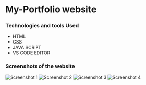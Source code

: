 # My-Portfolio website

### Technologies and tools Used 
- HTML
- CSS
- JAVA SCRIPT
- VS CODE EDITOR

### Screenshots of the website

![Screenshot 1](https://github.com/Jitendra-choudary/My-Portfolio/assets/90691553/026a4bf5-fc14-4222-b4fd-8c91998ea655)
![Screenshot 2](https://github.com/Jitendra-choudary/My-Portfolio/assets/90691553/ac75da6d-66de-4b09-b807-03e7320f641c)
![Screenshot 3](https://github.com/Jitendra-choudary/My-Portfolio/assets/90691553/0853b28a-d89a-4ad7-9a76-8bbacd9414c0)
![Screenshot 4](https://github.com/Jitendra-choudary/My-Portfolio/assets/90691553/7c44f07d-f713-46e5-ae49-a713c7d1b291)
